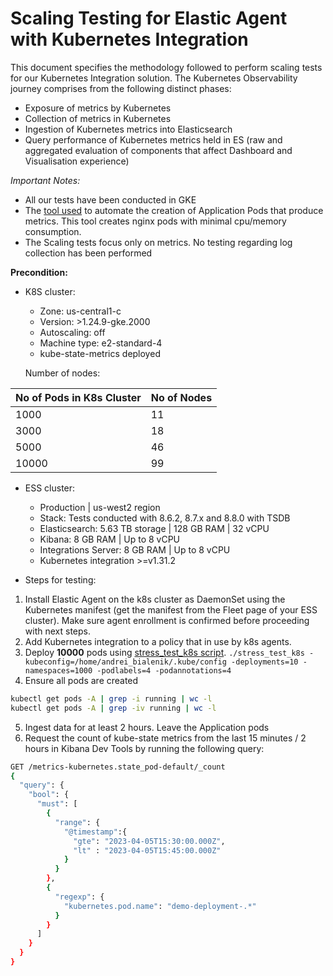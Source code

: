 # Scaling Testing for Elastic Agent with Kubernetes Integration

This document specifies the methodology followed to perform scaling tests for our Kubernetes Integration solution.
The Kubernetes Observability journey comprises from the following distinct phases:

- Exposure of metrics by Kubernetes
- Collection of metrics in Kubernetes
- Ingestion of Kubernetes metrics into Elasticsearch
- Query performance of Kubernetes metrics held in ES (raw and aggregated evaluation of components that affect Dashboard and Visualisation experience)

*Important Notes:*

- All our tests have been conducted in GKE
- The [tool used](https://github.com/elastic/k8s-integration-infra/tree/cloudnative/scripts/stress_test) to automate the creation of Application Pods that produce metrics. This tool creates nginx pods with minimal cpu/memory consumption.
- The Scaling tests focus only on metrics. No testing regarding log collection has been performed

**Precondition:**

- K8S cluster:
  - Zone: us-central1-c
  - Version: >1.24.9-gke.2000
  - Autoscaling: off
  - Machine type: e2-standard-4
  - kube-state-metrics deployed
  
  Number of nodes:
 
| No of Pods in K8s Cluster  |  No of Nodes |
|---|---|
| 1000  | 11  |
| 3000  |  18 |
| 5000  | 46  |
| 10000  | 99 |

- ESS cluster:
  - Production | us-west2 region
  - Stack: Tests conducted with 8.6.2, 8.7.x and 8.8.0 with TSDB
  - Elasticsearch: 5.63 TB storage | 128 GB RAM | 32 vCPU
  - Kibana: 8 GB RAM | Up to 8 vCPU
  - Integrations Server: 8 GB RAM | Up to 8 vCPU
  - Kubernetes integration >=v1.31.2

- Steps for testing:

1. Install Elastic Agent on the k8s cluster as DaemonSet using the Kubernetes manifest (get the manifest from the Fleet page of your ESS cluster). Make sure agent enrollment is confirmed before proceeding with next steps.
2. Add Kubernetes integration to a policy that in use by k8s agents.
3. Deploy **10000** pods using [stress_test_k8s script](https://github.com/elastic/k8s-integration-infra#put-load-on-the-cluster).
`./stress_test_k8s -kubeconfig=/home/andrei_bialenik/.kube/config -deployments=10 -namespaces=1000 -podlabels=4 -podannotations=4`
1. Ensure all pods are created

```bash
kubectl get pods -A | grep -i running | wc -l
kubectl get pods -A | grep -iv running | wc -l

```

5. Ingest data for at least 2 hours. Leave the Application pods
6. Request the count of kube-state metrics from the last 15 minutes / 2 hours in Kibana Dev Tools by running the following query:

```bash
GET /metrics-kubernetes.state_pod-default/_count
{
  "query": {
    "bool": {
      "must": [
        {
          "range": {
            "@timestamp":{
              "gte": "2023-04-05T15:30:00.000Z",
              "lt" : "2023-04-05T15:45:00.000Z"
            }
          }
        },
        {
          "regexp": {
            "kubernetes.pod.name": "demo-deployment-.*"
          }
        }
      ]
    }
  }
}
```